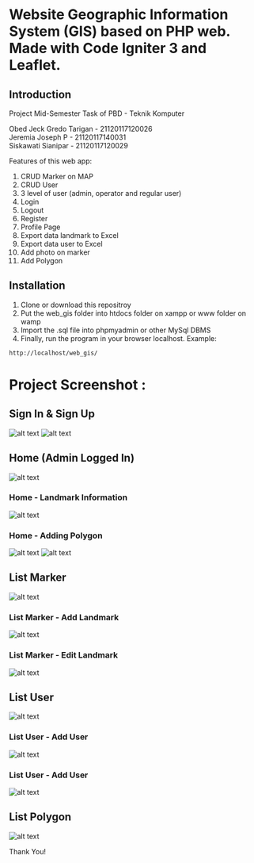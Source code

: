 # Website Geographic Information System (GIS) based on PHP web. Made with Code Igniter 3 and Leaflet.

## Introduction
Project Mid-Semester Task of PBD - Teknik Komputer<br>

Obed Jeck Gredo Tarigan - 21120117120026 <br>
Jeremia Joseph P - 21120117140031 <br>
Siskawati Sianipar - 21120117120029 <br>

Features of this web app:
1. CRUD Marker on MAP <br>
2. CRUD User <br>
3. 3 level of user (admin, operator and regular user) <br>
4. Login <br>
5. Logout <br>
6. Register <br>
7. Profile Page <br>
8. Export data landmark to Excel <br>
9. Export data user to Excel <br>
10. Add photo on marker
11. Add Polygon

## Installation
1. Clone or download this repositroy <br>
2. Put the web_gis folder into htdocs folder on xampp or www folder on wamp <br>
3. Import the .sql file into phpmyadmin or other MySql DBMS<br>
4. Finally, run the program in your browser localhost. Example:
```bash
http://localhost/web_gis/
```

# Project Screenshot :

## Sign In & Sign Up
![alt text](https://github.com/gredo-tarigan/web_gis/blob/master/Screenshot/Tampilan%20-%20Sign%20In.jpg)
![alt text](https://github.com/gredo-tarigan/web_gis/blob/master/Screenshot/Tampilan%20-%20Sign%20Up.png)

## Home (Admin Logged In)
![alt text](https://github.com/gredo-tarigan/web_gis/blob/master/Screenshot/Tampilan%20-%20Home%2C%20Map%20Awal.jpg)

### Home - Landmark Information
![alt text](https://github.com/gredo-tarigan/web_gis/blob/master/Screenshot/Tampilan%20-%20Home%2C%20Info%20dan%20Gambar%20pada%20daerah%20tertentu.jpg)

### Home - Adding Polygon
![alt text](https://github.com/gredo-tarigan/web_gis/blob/master/Screenshot/Tampilan%20-%20Home%2C%20menambahkan%20polygon.jpg)
![alt text](https://github.com/gredo-tarigan/web_gis/blob/master/Screenshot/Tampilan%20-%20Home%2C%20menambahkan%20polygon_2.jpg)

## List Marker
![alt text](https://github.com/gredo-tarigan/web_gis/blob/master/Screenshot/Tampilan%20-%20List%20Marker.jpg)

### List Marker - Add Landmark
![alt text](https://github.com/gredo-tarigan/web_gis/blob/master/Screenshot/Tampilan%20-%20Add%20Landmark.jpg)

### List Marker - Edit Landmark
![alt text](https://github.com/gredo-tarigan/web_gis/blob/master/Screenshot/Tampilan%20-%20Edit%20Landmark.jpg)

## List User
![alt text](https://github.com/gredo-tarigan/web_gis/blob/master/Screenshot/Tampilan%20-%20List%20User.jpg)

### List User - Add User
![alt text](https://github.com/gredo-tarigan/web_gis/blob/master/Screenshot/Tampilan%20-%20Add%20User.jpg)

### List User - Add User
![alt text](https://github.com/gredo-tarigan/web_gis/blob/master/Screenshot/Tampilan%20-%20Edit%20User.jpg)

## List Polygon
![alt text](https://github.com/gredo-tarigan/web_gis/blob/master/Screenshot/Tampilan%20-%20List%20Polygon.jpg)

Thank You!

